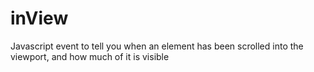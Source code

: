 # inView
Javascript event to tell you when an element has been scrolled into the viewport, and how much of it is visible
